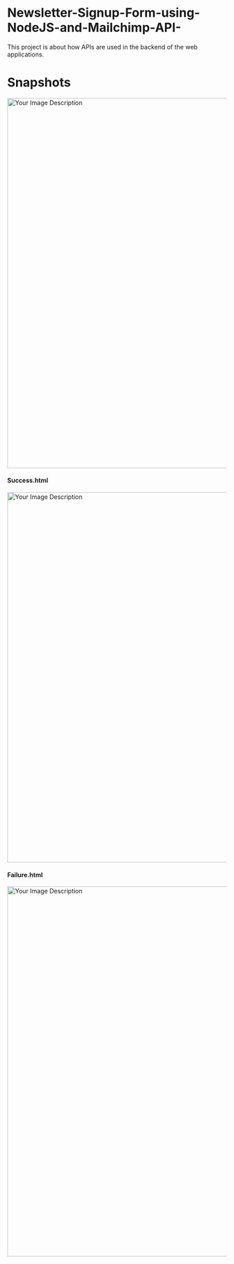 # Newsletter-Signup-Form-using-NodeJS-and-Mailchimp-API-

This project is about how APIs are used in the backend of the web applications.

# Snapshots

<img src="https://github.com/sachinkumar118/Newsletter-Signup-Form-using-NodeJS-and-Mailchimp-API-/assets/117358751/ac84f9b3-8921-4056-aa96-4e975a04cf8e" alt="Your Image Description" width="850"/>

<h4>Success.html</h4>
<img src="https://github.com/sachinkumar118/Newsletter-Signup-Form-using-NodeJS-and-Mailchimp-API-/assets/117358751/3cf6f276-0fc8-4211-9d2a-766d5d5060b3" alt="Your Image Description" width="850"/>

<h4>Failure.html</h4>
<img src="https://github.com/sachinkumar118/Newsletter-Signup-Form-using-NodeJS-and-Mailchimp-API-/assets/117358751/748925e5-d156-48ec-934e-a92b9a0f3c3a" alt="Your Image Description" width="850"/>



